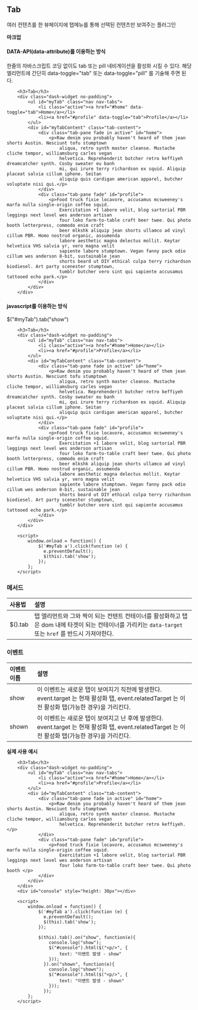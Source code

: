<!--
layout: 'post'
section: 'Cornerstone Framework'
title: 'Tab'
outline: '여러 컨텐츠를 한 뷰페이지에 탭메뉴를 통해 선택된 컨텐츠만 보여주는 플러그인. data-attribute를 이용하는 방식. 한줄의 자바스크립트 코딩 없이도 tab 또는 pill 네비게이션을 활성화 시킬 수 있다. 해당 엘리먼트에 간단히 data-toggle="tab" 또는 data-toggle="pill" 를 기술해 주면 된다…'
date: '2012-11-16'
tagstr: 'widget'
order: '[4, 3, 8]'
thumbnail: '4.3.08.tab.png'
-->

## Tab
여러 컨텐츠를 한 뷰페이지에 탭메뉴를 통해 선택된 컨텐츠만 보여주는 플러그인

__마크업__

#### DATA-API(data-attribute)를 이용하는 방식

한줄의 자바스크립트 코딩 없이도 tab 또는 pill 네비게이션을 활성화 시킬 수 있다. 해당 엘리먼트에 간단히 data-toggle="tab" 또는 data-toggle="pill" 를 기술해 주면 된다.

``` cm
    <h3>Tab</h3>
    <div class="dash-widget no-padding">
        <ul id="myTab" class="nav nav-tabs">
            <li class="active"><a href="#home" data-toggle="tab">Home</a></li>
            <li><a href="#profile" data-toggle="tab">Profile</a></li>
        </ul>
        <div id="myTabContent" class="tab-content">
            <div class="tab-pane fade in active" id="home">
                <p>Raw denim you probably haven't heard of them jean shorts Austin. Nesciunt tofu stumptown
                    aliqua, retro synth master cleanse. Mustache cliche tempor, williamsburg carles vegan
                    helvetica. Reprehenderit butcher retro keffiyeh dreamcatcher synth. Cosby sweater eu banh
                    mi, qui irure terry richardson ex squid. Aliquip placeat salvia cillum iphone. Seitan
                    aliquip quis cardigan american apparel, butcher voluptate nisi qui.</p>
            </div>
            <div class="tab-pane fade" id="profile">
                <p>Food truck fixie locavore, accusamus mcsweeney's marfa nulla single-origin coffee squid.
                    Exercitation +1 labore velit, blog sartorial PBR leggings next level wes anderson artisan
                    four loko farm-to-table craft beer twee. Qui photo booth letterpress, commodo enim craft
                    beer mlkshk aliquip jean shorts ullamco ad vinyl cillum PBR. Homo nostrud organic, assumenda
                    labore aesthetic magna delectus mollit. Keytar helvetica VHS salvia yr, vero magna velit
                    sapiente labore stumptown. Vegan fanny pack odio cillum wes anderson 8-bit, sustainable jean
                    shorts beard ut DIY ethical culpa terry richardson biodiesel. Art party scenester stumptown,
                    tumblr butcher vero sint qui sapiente accusamus tattooed echo park.</p>
            </div>
        </div>
    </div>
```

#### javascript를 이용하는 방식

$("#myTab").tab("show")

``` cm
    <h3>Tab</h3>
    <div class="dash-widget no-padding">
        <ul id="myTab" class="nav nav-tabs">
            <li class="active"><a href="#home">Home</a></li>
            <li><a href="#profile">Profile</a></li>
        </ul>
        <div id="myTabContent" class="tab-content">
            <div class="tab-pane fade in active" id="home">
                <p>Raw denim you probably haven't heard of them jean shorts Austin. Nesciunt tofu stumptown
                    aliqua, retro synth master cleanse. Mustache cliche tempor, williamsburg carles vegan
                    helvetica. Reprehenderit butcher retro keffiyeh dreamcatcher synth. Cosby sweater eu banh
                    mi, qui irure terry richardson ex squid. Aliquip placeat salvia cillum iphone. Seitan
                    aliquip quis cardigan american apparel, butcher voluptate nisi qui.</p>
            </div>
            <div class="tab-pane fade" id="profile">
                <p>Food truck fixie locavore, accusamus mcsweeney's marfa nulla single-origin coffee squid.
                    Exercitation +1 labore velit, blog sartorial PBR leggings next level wes anderson artisan
                    four loko farm-to-table craft beer twee. Qui photo booth letterpress, commodo enim craft
                    beer mlkshk aliquip jean shorts ullamco ad vinyl cillum PBR. Homo nostrud organic, assumenda
                    labore aesthetic magna delectus mollit. Keytar helvetica VHS salvia yr, vero magna velit
                    sapiente labore stumptown. Vegan fanny pack odio cillum wes anderson 8-bit, sustainable jean
                    shorts beard ut DIY ethical culpa terry richardson biodiesel. Art party scenester stumptown,
                    tumblr butcher vero sint qui sapiente accusamus tattooed echo park.</p>
            </div>
        </div>
    </div>

	<script>
	    window.onload = function() {
            $('#myTab a').click(function (e) {
              e.preventDefault();
              $(this).tab('show');
            });
        };
	</script>
```

### 메서드

사용법 | 설명
:-- | :--
$().tab | 탭 엘리먼트와 그와 짝이 되는 컨텐트 컨테이너를 활성화하고 탭은 dom 내에 타겟이 되는 컨테이너를 가리키는 `data-target` 또는 `href` 를 반드시 가져야한다.


### 이벤트

이벤트 이름 | 설명
:-- | :--
show | 이 이벤트는 새로운 탭이 보여지기 직전에 발생한다. event.target 는 현재 활성화 탭, event.relatedTarget 는 이전 활성화 탭(가능한 경우)을 가리킨다.
shown | 이 이벤트는 새로운 탭이 보여지고 난 후에 발생한다. event.target 는 현재 활성화 탭, event.relatedTarget 는 이전 활성화 탭(가능한 경우)을 가리킨다.

__실제 사용 예시__

``` cm
    <h3>Tab</h3>
    <div class="dash-widget no-padding">
        <ul id="myTab" class="nav nav-tabs">
            <li class="active"><a href="#home">Home</a></li>
            <li><a href="#profile">Profile</a></li>
        </ul>
        <div id="myTabContent" class="tab-content">
            <div class="tab-pane fade in active" id="home">
                <p>Raw denim you probably haven't heard of them jean shorts Austin. Nesciunt tofu stumptown
                    aliqua, retro synth master cleanse. Mustache cliche tempor, williamsburg carles vegan
                    helvetica. Reprehenderit butcher retro keffiyeh.</p>
            </div>
            <div class="tab-pane fade" id="profile">
                <p>Food truck fixie locavore, accusamus mcsweeney's marfa nulla single-origin coffee squid.
                    Exercitation +1 labore velit, blog sartorial PBR leggings next level wes anderson artisan
                    four loko farm-to-table craft beer twee. Qui photo booth </p>
            </div>
        </div>
    </div>
    <div id="console" style="height: 30px"></div>

	<script>
	    window.onload = function() {
			$('#myTab a').click(function (e) {
              e.preventDefault();
              $(this).tab('show');
            });

            $(this).tab().on("show", function(e){
                console.log("show");
                $("#console").html($("<p/>", {
                    text: "이벤트 발생 - show"
                }));
              }).on("shown", function(e){
                console.log("shown");
                $("#console").html($("<p/>", {
                    text: "이벤트 발생 - shown"
                }));
              });
        };
	</script>
```

<script type="text/javascript">
var $table = $("table");
$table.addClass("table table-bordered");
$table.find("thead tr > th:first-child").addClass("fixed_table");
$table.find("tbody tr > td:first-child").addClass("fixed_table");
</script>